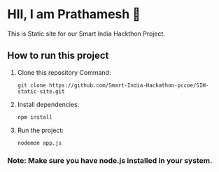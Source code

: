 # HII, I am Prathamesh 👋

This is Static site for our Smart India Hackthon Project.

## How to run this project

1. Clone this repository
   Command: 
   ```git
   git clone https://github.com/Smart-India-Hackathon-pccoe/SIH-static-site.git
   ```

2. Install dependencies: 
   ```terminal
   npm install
   ```

3. Run the project: 
   ```terminal
   nodemon app.js
   ```

### Note: Make sure you have node.js installed in your system.